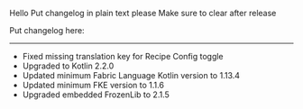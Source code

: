 Hello
Put changelog in plain text please
Make sure to clear after release

Put changelog here:

-----------------
- Fixed missing translation key for Recipe Config toggle
- Upgraded to Kotlin 2.2.0
- Updated minimum Fabric Language Kotlin version to 1.13.4
- Updated minimum FKE version to 1.1.6
- Upgraded embedded FrozenLib to 2.1.5
